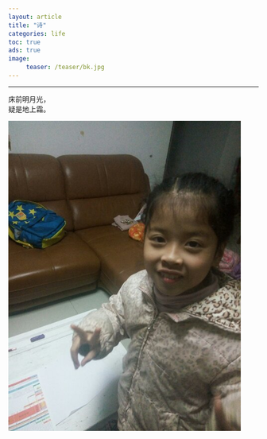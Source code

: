 ```yaml
---
layout: article
title: "诗"
categories: life
toc: true
ads: true
image:
     teaser: /teaser/bk.jpg
---
```


---

床前明月光，  
疑是地上霜。

![1](/images/life/0128_2.jpg)